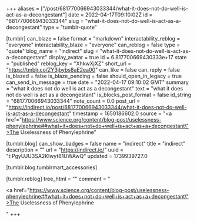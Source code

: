 +++
aliases = ["/post/681770066943033344/what-it-does-not-do-well-is-act-as-a-decongestant"]
date = 2022-04-17T09:10:02Z
id = "681770066943033344"
slug = "what-it-does-not-do-well-is-act-as-a-decongestant"
type = "tumblr-quote"

[tumblr]
can_blaze = false
format = "markdown"
interactability_reblog = "everyone"
interactability_blaze = "everyone"
can_reblog = false
type = "quote"
blog_name = "indirect"
slug = "what-it-does-not-do-well-is-act-as-a-decongestant"
display_avatar = true
id = 6.817700669430333e+17
state = "published"
reblog_key = "XhkwXjXZ"
short_url = "https://tmblr.co/ZY3jbybs8aE2ea00"
can_like = false
can_reply = false
is_blazed = false
is_blaze_pending = false
should_open_in_legacy = true
can_send_in_message = true
date = "2022-04-17 09:10:02 GMT"
summary = "what it does not do well is act as a decongestant"
text = "what it does not do well is act as a decongestant"
is_blocks_post_format = false
id_string = "681770066943033344"
note_count = 0.0
post_url = "https://indirect.io/post/681770066943033344/what-it-does-not-do-well-is-act-as-a-decongestant"
timestamp = 1650186602.0
source = "<a href=\"https://www.science.org/content/blog-post/uselessness-phenylephrine##what+it+does+not+do+well+is+act+as+a+decongestant\">The Uselessness of Phenylephrine</a>"

[tumblr.blog]
can_show_badges = false
name = "indirect"
title = "indirect"
description = ""
url = "https://indirect.io/"
uuid = "t:PgyUJU3SA2Klwyt81UWAwQ"
updated = 1739939727.0

[tumblr.blog.tumblrmart_accessories]

[tumblr.reblog]
tree_html = ""
comment = "<p><a href=\"https://www.science.org/content/blog-post/uselessness-phenylephrine##what+it+does+not+do+well+is+act+as+a+decongestant\">The Uselessness of Phenylephrine</a></p>"
+++
